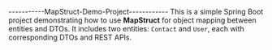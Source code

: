 -----------MapStruct-Demo-Project------------
This is a simple Spring Boot project demonstrating how to use **MapStruct** for object mapping between entities and DTOs. It includes two entities: `Contact` and `User`, each with corresponding DTOs and REST APIs.
